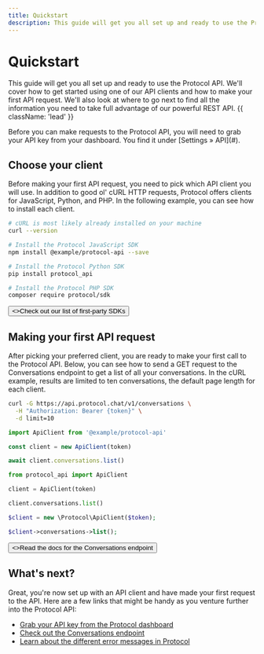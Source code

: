 ```yaml
---
title: Quickstart
description: This guide will get you all set up and ready to use the Protocol API. We’ll cover how to get started an API client and how to make your first API request.
---
```


# Quickstart

This guide will get you all set up and ready to use the Protocol API. We'll cover how to get started using one of our API clients and how to make your first API request. We'll also look at where to go next to find all the information you need to take full advantage of our powerful REST API. {{ className: 'lead' }}

<Note>
  Before you can make requests to the Protocol API, you will need to grab your
  API key from your dashboard. You find it under [Settings &raquo; API](#).
</Note>

## Choose your client

Before making your first API request, you need to pick which API client you will use. In addition to good ol' cURL HTTP requests, Protocol offers clients for JavaScript, Python, and PHP. In the following example, you can see how to install each client.

<CodeGroup>

```bash {{ title: 'cURL' }}
# cURL is most likely already installed on your machine
curl --version
```

```bash {{ language: 'js' }}
# Install the Protocol JavaScript SDK
npm install @example/protocol-api --save
```

```bash {{ language: 'python' }}
# Install the Protocol Python SDK
pip install protocol_api
```

```bash {{ language: 'php' }}
# Install the Protocol PHP SDK
composer require protocol/sdk
```

</CodeGroup>

<div className="not-prose">
  <Button href="/sdks" variant="text" arrow="right">
    <>Check out our list of first-party SDKs</>
  </Button>
</div>

## Making your first API request

After picking your preferred client, you are ready to make your first call to the Protocol API. Below, you can see how to send a GET request to the Conversations endpoint to get a list of all your conversations. In the cURL example, results are limited to ten conversations, the default page length for each client.

<CodeGroup tag="GET" label="/v1/conversations">

```bash {{ title: 'cURL' }}
curl -G https://api.protocol.chat/v1/conversations \
  -H "Authorization: Bearer {token}" \
  -d limit=10
```

```js
import ApiClient from '@example/protocol-api'

const client = new ApiClient(token)

await client.conversations.list()
```

```python
from protocol_api import ApiClient

client = ApiClient(token)

client.conversations.list()
```

```php
$client = new \Protocol\ApiClient($token);

$client->conversations->list();
```

</CodeGroup>

<div class="not-prose">
  <Button href="/conversations" variant="text" arrow="right">
    <>Read the docs for the Conversations endpoint</>
  </Button>
</div>

## What's next?

Great, you're now set up with an API client and have made your first request to the API. Here are a few links that might be handy as you venture further into the Protocol API:

- [Grab your API key from the Protocol dashboard](#)
- [Check out the Conversations endpoint](/conversations)
- [Learn about the different error messages in Protocol](/errors)
